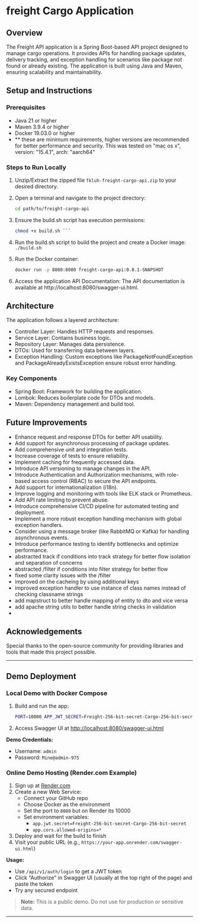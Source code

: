 # freight Cargo Application

## Overview
The Freight API application is a Spring Boot-based API project designed to manage cargo operations. It provides APIs for handling package updates, delivery tracking, and exception handling for scenarios like package not found or already existing. The application is built using Java and Maven, ensuring scalability and maintainability.

## Setup and Instructions

### Prerequisites
- Java 21 or higher
- Maven 3.9.4 or higher
- Docker 19.03.0 or higher
- ** these are minimum requirements, higher versions are recommended for better performance and security. This was tested on "mac os x", version: "15.4.1", arch: "aarch64"

### Steps to Run Locally
1. Unzip/Extract the zipped file `fkluh-freight-cargo-api.zip` to your desired directory.
2. Open a terminal and navigate to the project directory:
   ```bash
   cd path/to/freight-cargo-api
   ```
3. Ensure the build.sh script has execution permissions:  
   ```bash
   chmod +x build.sh ```
4. Run the build.sh script to build the project and create a Docker image:  
   ```./build.sh```
   
5. Run the Docker container:  
   ```bash
   docker run -p 8080:8080 freight-cargo-api:0.0.1-SNAPSHOT

6. Access the application API Documentation:
   The API documentation is available at http://localhost:8080/swagger-ui.html.


## Architecture
The application follows a layered architecture:
- Controller Layer: Handles HTTP requests and responses.
- Service Layer: Contains business logic.
- Repository Layer: Manages data persistence.
- DTOs: Used for transferring data between layers.
- Exception Handling: Custom exceptions like PackageNotFoundException and PackageAlreadyExistsException ensure robust error handling.

### Key Components
- Spring Boot: Framework for building the application.
- Lombok: Reduces boilerplate code for DTOs and models.
- Maven: Dependency management and build tool.


## Future Improvements
- Enhance request and response DTOs for better API usability.
- Add support for asynchronous processing of package updates.
- Add comprehensive unit and integration tests.
- Increase coverage of tests to ensure reliability.
- Implement caching for frequently accessed data.
- Introduce API versioning to manage changes in the API.
- Introduce Authentication and Authorization mechanisms, with role-based access control (RBAC) to secure the API endpoints.
- Add support for internationalization (i18n).
- Improve logging and monitoring with tools like ELK stack or Prometheus.
- Add API rate limiting to prevent abuse.
- Introduce comprehensive CI/CD pipeline for automated testing and deployment.
- Implement a more robust exception handling mechanism with global exception handlers.
- Consider using a message broker (like RabbitMQ or Kafka) for handling asynchronous events.
- Introduce performance testing to identify bottlenecks and optimize performance.
- abstracted track if conditions into track strategy for better flow isolation and separation of concerns
- abstracted /filter if conditions into filter strategy for better flow
- fixed some clarity issues with the /filter
- improved on the cacheing by using additional keys
- improved exception handler to use instance of class names instead of checking classname strings
- add mapstruct to better handle mapping of entity to dto and vice versa
- add apache string utils to better handle string checks in validation
-


## Acknowledgements
Special thanks to the open-source community for providing libraries and tools that made this project possible.

---

## Demo Deployment

### Local Demo with Docker Compose

1. Build and run the app:
   ```sh
   PORT=10000 APP_JWT_SECRET=Freight-256-bit-secret-Cargo-256-bit-secret docker-compose up --build
   ```
2. Access Swagger UI at [http://localhost:8080/swagger-ui.html](http://localhost:8080/swagger-ui.html)

**Demo Credentials:**
- Username: `admin`
- Password: `Mine@admin-975`

### Online Demo Hosting (Render.com Example)

1. Sign up at [Render.com](https://render.com/)
2. Create a new Web Service:
   - Connect your GitHub repo
   - Choose Docker as the environment
   - Set the port to `8080` but on Render its 10000
   - Set environment variables:
     - `app.jwt.secret=Freight-256-bit-secret-Cargo-256-bit-secret`
     - `app.cors.allowed-origins=*`
3. Deploy and wait for the build to finish
4. Visit your public URL (e.g., `https://your-app.onrender.com/swagger-ui.html`)

**Usage:**
- Use `/api/v1/auth/login` to get a JWT token
- Click "Authorize" in Swagger UI (usually at the top right of the page) and paste the token
- Try any secured endpoint

> **Note:** This is a public demo. Do not use for production or sensitive data.

---
